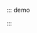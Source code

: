 ::: demo

<template>
    <lay-timeline>
        <lay-timeline-item title="0.0.18">
        </lay-timeline-item>
        <lay-timeline-item title="0.0.17">
        </lay-timeline-item>
        <lay-timeline-item title="0.0.16">
        </lay-timeline-item>
        <lay-timeline-item title="0.0.15">
        </lay-timeline-item>
        <lay-timeline-item title="0.0.14">
        </lay-timeline-item>
        <lay-timeline-item title="0.0.13">
        </lay-timeline-item>
        <lay-timeline-item title="0.0.12">
        </lay-timeline-item>
        <lay-timeline-item title="0.0.11">
        </lay-timeline-item>
        <lay-timeline-item title="0.0.10">
        </lay-timeline-item>
        <lay-timeline-item title="0.0.9">
        </lay-timeline-item>
        <lay-timeline-item title="0.0.8">
        </lay-timeline-item>
    </lay-timeline>
</template>

<script>
import { ref } from 'vue'

export default {
  setup() {

    return {
    }
  }
}
</script>

:::
